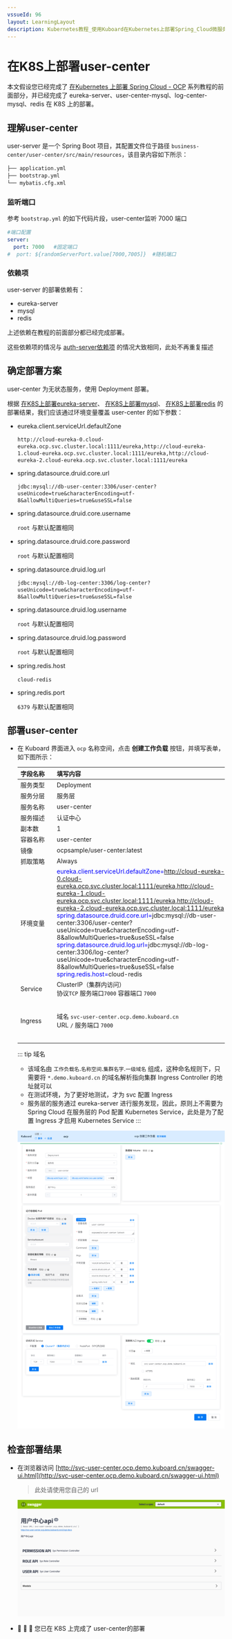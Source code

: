 ```yaml
---
vssueId: 96
layout: LearningLayout
description: Kubernetes教程_使用Kuboard在Kubernetes上部署Spring_Cloud微服务平台OCP_open_capacity_platform微服务能力开放平台_部署eureka-server
---
```


# 在K8S上部署user-center

本文假设您已经完成了 [在Kubernetes 上部署 Spring Cloud - OCP](./) 系列教程的前面部分，并已经完成了 eureka-server、user-center-mysql、log-center-mysql、redis 在 K8S 上的部署。

## 理解user-center

user-server 是一个 Spring Boot 项目，其配置文件位于路径 `business-center/user-center/src/main/resources`，该目录内容如下所示：

``` sh
├── application.yml
├── bootstrap.yml
└── mybatis.cfg.xml
```

### 监听端口

参考 `bootstrap.yml` 的如下代码片段，user-center监听 7000 端口

``` yaml {3}
#端口配置
server:
  port: 7000   #固定端口
#  port: ${randomServerPort.value[7000,7005]}  #随机端口
```

### 依赖项

user-server 的部署依赖有：
* eureka-server
* mysql
* redis

上述依赖在教程的前面部分都已经完成部署。

这些依赖项的情况与 [auth-server依赖项](./auth-server.html#依赖项) 的情况大致相同，此处不再重复描述


## 确定部署方案

user-center 为无状态服务，使用 Deployment 部署。

根据 [在K8S上部署eureka-server](./eureka-server.html)、 [在K8S上部署mysql](./mysql.html)、 [在K8S上部署redis](./redis.html) 的部署结果，我们应该通过环境变量覆盖 user-center 的如下参数：

* eureka.client.serviceUrl.defaultZone

  ```
  http://cloud-eureka-0.cloud-eureka.ocp.svc.cluster.local:1111/eureka,http://cloud-eureka-1.cloud-eureka.ocp.svc.cluster.local:1111/eureka,http://cloud-eureka-2.cloud-eureka.ocp.svc.cluster.local:1111/eureka
  ```
* spring.datasource.druid.core.url
  
  ```
  jdbc:mysql://db-user-center:3306/user-center?useUnicode=true&characterEncoding=utf-8&allowMultiQueries=true&useSSL=false
  ```
* spring.datasource.druid.core.username
  
  `root` 与默认配置相同
* spring.datasource.druid.core.password

  `root` 与默认配置相同
* spring.datasource.druid.log.url
  
  ```
  jdbc:mysql://db-log-center:3306/log-center?useUnicode=true&characterEncoding=utf-8&allowMultiQueries=true&useSSL=false
  ```
* spring.datasource.druid.log.username
  
  `root` 与默认配置相同
* spring.datasource.druid.log.password
  
  `root` 与默认配置相同
* spring.redis.host
  
  `cloud-redis`
* spring.redis.port
  
  `6379` 与默认配置相同

## 部署user-center

* 在 Kuboard 界面进入 `ocp` 名称空间，点击 **创建工作负载** 按钮，并填写表单，如下图所示：

  | 字段名称 | 填写内容                                                     | 备注                                        |
  | -------- | ------------------------------------------------------------ | ------------------------------------------- |
  | <div style="min-width:70px;">服务类型</div> | Deployment                                                   |                                             |
  | 服务分层 | 服务层                                                       |                                             |
  | 服务名称 | user-center                                                 |                                             |
  | 服务描述 | 认证中心                                                     |                                             |
  | 副本数   | 1                                                            |                                             |
  | 容器名称 | user-center                                                 |                                             |
  | 镜像     | ocpsample/user-center:latest                                 |                                             |
  | 抓取策略 | Always                                                       |                                             |
  | 环境变量 | <div style="min-width: 400px;"><font color="blue">eureka.client.serviceUrl.defaultZone=</font>http://cloud-eureka-0.cloud-eureka.ocp.svc.cluster.local:1111/eureka,http://cloud-eureka-1.cloud-eureka.ocp.svc.cluster.local:1111/eureka,http://cloud-eureka-2.cloud-eureka.ocp.svc.cluster.local:1111/eureka<br /><font color="blue">spring.datasource.druid.core.url=</font>jdbc:mysql://db-user-center:3306/user-center?useUnicode=true&characterEncoding=utf-8&allowMultiQueries=true&useSSL=false<br /><font color="blue">spring.datasource.druid.log.url=</font>jdbc:mysql://db-log-center:3306/log-center?useUnicode=true&characterEncoding=utf-8&allowMultiQueries=true&useSSL=false<br /><font color="blue">spring.redis.host=</font>cloud-redis</div> | 此处的内容与前面的mysql 和 redis 的部署匹配，请谨慎修改 |
  | Service  | ClusterIP（集群内访问）<br />协议`TCP` 服务端口`7000` 容器端口 `7000` |                                             |
  | Ingress  | 域名 `svc-user-center.ocp.demo.kuboard.cn`<br />URL `/` 服务端口 `7000` | 请使用您自己的Ingress域名                                        |

  ::: tip 域名
  * 该域名由 `工作负载名`.`名称空间`.`集群名字`.`一级域名` 组成，这种命名规则下，只需要将 `*.demo.kuboard.cn` 的域名解析指向集群 Ingress Controller 的地址就可以
  * 在测试环境，为了更好地测试，才为 svc 配置 Ingress
  * 服务层的服务通过 eureka-server 进行服务发现，因此，原则上不需要为 Spring Cloud 在服务层的 Pod 配置 Kubernetes Service，此处是为了配置 Ingress 才启用 Kubernetes Service
  :::

  ![Kubernetes教程_部署SpringCloud微服务_OCP_user-center](./user-center.assets/image-20190928210357502.png)
  

## 检查部署结果

* 在浏览器访问 [http://svc-user-center.ocp.demo.kuboard.cn/swagger-ui.html](http://svc-user-center.ocp.demo.kuboard.cn/swagger-ui.html)
  > 此处请使用您自己的 url

  ![Kubernetes教程_部署SpringCloud微服务_OCP_user-center_检查部署结果](./user-center.assets/image-20190928213830175.png)

* :tada: :tada: :tada: 您已在 K8S 上完成了 user-center的部署
